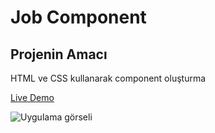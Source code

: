 # Job Component
## Projenin Amacı

HTML ve CSS kullanarak component oluşturma

[Live Demo](https://mustafadurmaz.github.io/projects/css/job_component/index.html)

![Uygulama görseli](https://mustafadurmaz.github.io/projects/css/job_component/screen.png)
